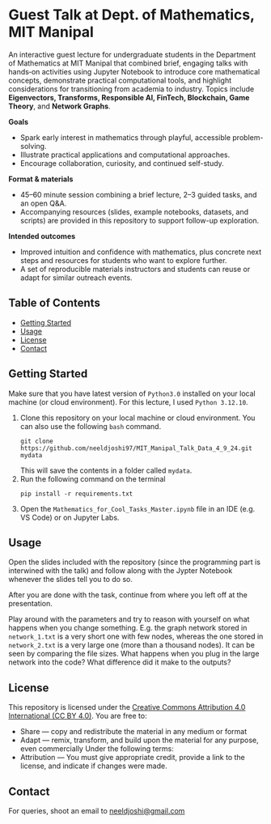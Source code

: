 # Guest Talk at Dept. of Mathematics, MIT Manipal

An interactive guest lecture for undergraduate students in the Department of Mathematics at MIT Manipal that combined brief, engaging talks with hands‑on activities using Jupyter Notebook to introduce core mathematical concepts, demonstrate practical computational tools, and highlight considerations for transitioning from academia to industry. Topics include **Eigenvectors, Transforms, Responsible AI, FinTech, Blockchain, Game Theory**, and **Network Graphs**.

**Goals**
- Spark early interest in mathematics through playful, accessible problem-solving.
- Illustrate practical applications and computational approaches.
- Encourage collaboration, curiosity, and continued self-study.

**Format & materials**
- 45–60 minute session combining a brief lecture, 2–3 guided tasks, and an open Q&A.
- Accompanying resources (slides, example notebooks, datasets, and scripts) are provided in this repository to support follow-up exploration.

**Intended outcomes**
- Improved intuition and confidence with mathematics, plus concrete next steps and resources for students who want to explore further.
- A set of reproducible materials instructors and students can reuse or adapt for similar outreach events.

## Table of Contents

- [Getting Started](#getting-started)  
- [Usage](#usage)  
- [License](#license)  
- [Contact](#contact)

## Getting Started

Make sure that you have latest version of `Python3.0` installed on your local machine (or cloud environment). For this lecture, I used `Python 3.12.10`.

1. Clone this repository on your local machine or cloud environment. You can also use the following `bash` command.
    ```
    git clone https://github.com/neeldjoshi97/MIT_Manipal_Talk_Data_4_9_24.git mydata
    ```
    This will save the contents in a folder called `mydata`.
2. Run the following command on the terminal 
    ```
    pip install -r requirements.txt
    ```
3. Open the `Mathematics_for_Cool_Tasks_Master.ipynb` file in an IDE (e.g. VS Code) or on Jupyter Labs.

## Usage

Open the slides included with the repository (since the programming part is interwined with the talk) and follow along with the Jypter Notebook whenever the slides tell you to do so.

After you are done with the task, continue from where you left off at the presentation.

Play around with the parameters and try to reason with yourself on what happens when you change something. E.g. the graph network stored in `network_1.txt` is a very short one with few nodes, whereas the one stored in `network_2.txt` is a very large one (more than a thousand nodes). It can be seen by comparing the file sizes. What happens when you plug in the large network into the code? What difference did it make to the outputs?

## License

This repository is licensed under the [Creative Commons Attribution 4.0 International (CC BY 4.0)](https://creativecommons.org/licenses/by/4.0/).
You are free to:
- Share — copy and redistribute the material in any medium or format
- Adapt — remix, transform, and build upon the material for any purpose, even commercially
Under the following terms:
- Attribution — You must give appropriate credit, provide a link to the license, and indicate if changes were made.


## Contact

For queries, shoot an email to neeldjoshi@gmail.com
